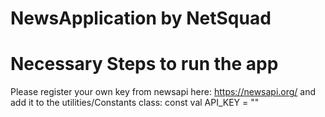 # NewsApplication by NetSquad

# Necessary Steps to run the app
Please register your own key from newsapi here: https://newsapi.org/
and add it to the utilities/Constants class:  const val API_KEY = ""
